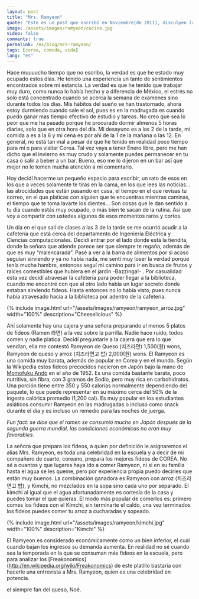 ```yaml
---
layout: post
title: "Mrs. Ramyeon"
quote: "Este es un post que escribí en Noviembre(de 2011), disculpen la atemporalidad de la historia de mi vida."
image: /assets/images/ramyeon/cocina.jpg
video: false
comments: true
permalink: /es/blog/mrs-ramyeon/
tags: [corea, comida, vida]
lang: "es"
---
```


Hace muuuucho tiempo que no escribo, la verdad es que he estado muy ocupado estos días. He tenido una experiencia
un tanto de sentimientos encontrados sobre mi estancia. La verdad es que he tenido que trabajar muy duro, como nunca
lo había hecho y a diferencia de México,  el estrés no solo está concentrado cuando se acerca la semana de examenes
sino durante todos los días. Mis hábitos del sueño se han trastornado, ahora estoy durmiendo cuando sale el sol,
pues es en la madrugada es cuando puedo ganar mas tiempo efectivo de estudio y tareas. No creo que sea lo peor
que me ha pasado porque he procurado dormir almenos 5 horas diarias, solo que en otra hora del día. Mi desayuno es
a las 2 de la tarde, mi comida a es a la 6 y mi cena es por ahí de la 1 de la mañana o las 12. En general, no está
tan mal a pesar de que  he tenido en realidad poco tiempo para mí o para visitar Corea. Tal vez vaya a tener Enero
libre, pero me han dicho que el invierno es muy crudo y solamente puedes permanecer en tu casa o salir a beber a un
bar. Bueno, eso me lo dijeron en un bar así que mejor no le tomen mucha atención a mi comentario.


Hoy decidí hacerme un pequeño espacio para escribir, un rato de esos en los que a veces solamente te tiras en la cama,
en los que lees las noticias… las atrocidades que están pasando en casa, el tiempo en el que revisas tu correo, en el
que platicas con alguien que te encuentras mientras caminas, el tiempo que te toma lavarte los dientes… Son cosas que
le dan sentido a tu día cuando estás muy ocupado, o más bien te sacan de la rutina. Así que voy a compartir con
ustedes algunos de esos momentos raros y cortos.


Un día en el que salí de clases a las 3 de la tarde se me ocurrió acudir a la cafetería que está cerca del departamento
de Ingeniería Eléctrica y Ciencias computacionales. Decidí entrar por el lado donde está la tiendita, donde la señora
que atiende parece ser que siempre te regaña, además de que es muy “malencarada”. Pasé a ver a la barra de alimentos
por si acaso seguían sirviendo y ya no había nada, me sentí muy loser la verdad porque tenía mucha hambre, entonces
seguí mi camino para ir en busca de frutos y raíces comestibles que hubiera en el jardín -Bazzinga!- . Por casualidad
esta vez decidí atravesar la cafetería para poder llegar a la biblioteca, cuando me encontré con que al otro lado había
un lugar secreto donde estaban sirviendo fideos. Hasta entonces no lo había visto, pues nunca había atravesado hacia a
la biblioteca por adentro de la cafetería.


{% include image.html url="/assets/images/ramyeon/ramyeon_arroz.jpg" width="100%" description="Cheeselicious" %}


Ahí solamente hay una cajera y una señora preparando al menos 5 platos de fideos (Ramen 라면) a la vez sobre la parrilla.
Nadie hace ruido, todos comen y nadie platica. Decidí preguntarle a la cajera que era lo que vendían, ella me contestó
Ramyeon de Queso (치즈라면) 1,500(원) wons, Ramyeon de queso y arroz (치즈라면고 밥) 2,000(원) wons.  El Ramyeon es una comida
muy barata, además de popular en Corea y en el mundo. Según la Wikipedia estos fideos precocidos nacieron en Japón bajo
la mano de [Momofuku Andō](https://en.wikipedia.org/wiki/Momofuku_Ando) en el año de 1952. Es una comida bastante barata,
poco nutritiva, sin fibra, con 3 gramos de Sodio, pero muy rica en carbohidratos. Una porción tiene entre 350 y 550 calorías
normalmente dependiendo del paquete, lo que puede representar en su máximo cerca del 50% de la ingesta calórica promedio
(1,200 cal). Es muy popular en los estudiantes asiáticos consumir Ramyeon en las madrugadas o incluso como snack durante
el día y es incluso un remedio para las noches de juerga.




<cite>
Fun fact: se dice que el ramen se consumió mucho en Japón después de la segunda guerra mundial, las condiciones económicas no eran
muy favorables.
</cite>




La señora que prepara los fideos, a quien por definición le asignaremos el alias  Mrs. Ramyeon, es toda una celebridad en la escuela
y a decir de mi compañero de cuarto, coreano, prepara los mejores fideos de COREA. No sé a cuantos y que lugares haya ido a comer
Ramyeon, ni si en su familia hasta el agua se les queme, pero por experiencia propia puedo decirles que están muy buenos. La
combinación ganadora es Ramyeon con arroz (치즈라면고 밥), y Kimchi, no mezclados en la sopa sino cada uno por separado. El
kimchi al igual que el agua afortunadamente es cortesía de la casa y puedes tomar el que quieras. El modo más popular de
comerlos es: primero comes los fideos con el Kimchi, sin terminarte el caldo, una vez terminados los fideos puedes comer tu
arroz a cucharadas y sopeado.

{% include image.html url="/assets/images/ramyeon/kimchi.jpg" width="100%" description="Kimchi" %}

El Ramyeon es considerado económicamente como un bien inferior, el cual cuando bajan los ingresos su demanda aumenta. En
realidad no sé cuando sea la temporada en la que se consuman más fideos en la escuela, pero para analizar los [Freakonomics]
(http://en.wikipedia.org/wiki/Freakonomics) de este platillo bastaría con  hacerle una entrevista a Mrs. Ramyeon, quien es
una celebridad en potencia.

el siempre fan del queso, Noé.
